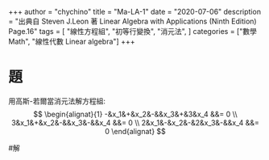 +++
author = "chychino"
title = "Ma-LA-1"
date = "2020-07-06"
description = "出典自 Steven J.Leon 著 Linear Algebra with Applications (Ninth Edition) Page.16"
tags = [
    "線性方程組",
    "初等行變換",
    "消元法",
]
categories = ["數學 Math", "線性代數 Linear algebra"]
+++
# 題
用高斯-若爾當消元法解方程組:
$$
\begin{alignat}{1}
-&x_1&+&x_2&-&&x_3&+&3&x_4 &&= 0 \\ 
3&x_1&+&x_2&-&&x_3&-&&x_4 &&= 0 \\ 
2&x_1&-&x_2&-&2&x_3&-&&x_4 &&= 0
\end{alignat} 
$$

#解
